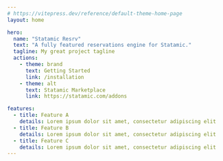 ```yaml
---
# https://vitepress.dev/reference/default-theme-home-page
layout: home

hero:
  name: "Statamic Resrv"
  text: "A fully featured reservations engine for Statamic."
  tagline: My great project tagline
  actions:
    - theme: brand
      text: Getting Started
      link: /installation
    - theme: alt
      text: Statamic Marketplace
      link: https://statamic.com/addons

features:
  - title: Feature A
    details: Lorem ipsum dolor sit amet, consectetur adipiscing elit
  - title: Feature B
    details: Lorem ipsum dolor sit amet, consectetur adipiscing elit
  - title: Feature C
    details: Lorem ipsum dolor sit amet, consectetur adipiscing elit
---
```


